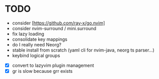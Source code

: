# TODO
- consider [https://github.com/ray-x/go.nvim]
- consider nvim-surround / mini.surround
- fix lazy loading
- consolidate key mappings
- do I really need Neorg?
- stable install from scratch (yaml cli for nvim-java, neorg ts parser...)
- keybind logical groups

- [x] convert to lazyvim plugin management
- [x] gr is slow because grr exists

